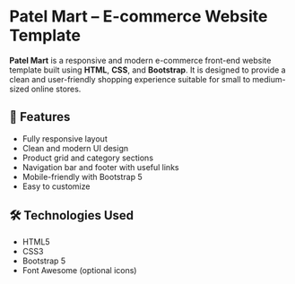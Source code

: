 # Patel Mart – E-commerce Website Template

**Patel Mart** is a responsive and modern e-commerce front-end website template built using **HTML**, **CSS**, and **Bootstrap**. It is designed to provide a clean and user-friendly shopping experience suitable for small to medium-sized online stores.

## 🚀 Features

- Fully responsive layout
- Clean and modern UI design
- Product grid and category sections
- Navigation bar and footer with useful links
- Mobile-friendly with Bootstrap 5
- Easy to customize

## 🛠️ Technologies Used

- HTML5  
- CSS3  
- Bootstrap 5  
- Font Awesome (optional icons)



